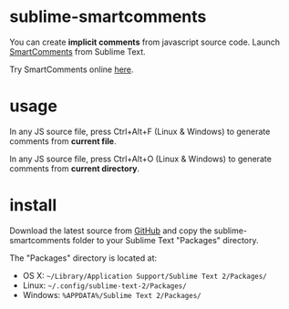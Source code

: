 sublime-smartcomments
=====================

You can create **implicit comments** from javascript source code. Launch [SmartComments](http://smartcomments.github.io) from Sublime Text.

Try SmartComments online [here](http://smartcomments.github.io).

usage
=====

In any JS source file, press Ctrl+Alt+F (Linux & Windows) to generate comments from **current file**.

In any JS source file, press Ctrl+Alt+O (Linux & Windows) to generate comments from **current directory**.

install
=======

Download the latest source from [GitHub](https://github.com/smartcomments/sublime-smartcomments) and copy the sublime-smartcomments folder to your Sublime Text "Packages" directory.

The "Packages" directory is located at:

* OS X: `~/Library/Application Support/Sublime Text 2/Packages/`
* Linux: `~/.config/sublime-text-2/Packages/`
* Windows: `%APPDATA%/Sublime Text 2/Packages/`